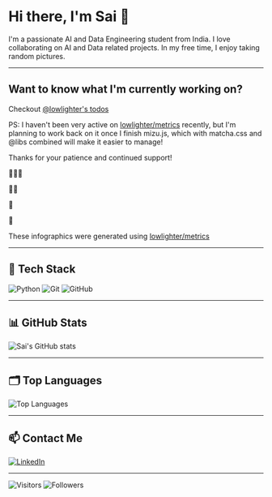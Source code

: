 # Hi there, I'm Sai 👋

I'm a passionate AI and Data Engineering student from India. I love collaborating on AI and Data related projects. In my free time, I enjoy taking random pictures.

---

## Want to know what I'm currently working on?
Checkout [@lowlighter's todos](https://github.com/lowlighter)

PS: I haven't been very active on [lowlighter/metrics](https://github.com/lowlighter/metrics) recently, but I'm planning to work back on it once I finish mizu.js, which with matcha.css and @libs combined will make it easier to manage!

Thanks for your patience and continued support!

🦑🦑🦑

🦑🦑

🦑

🦑

These infographics were generated using [lowlighter/metrics](https://github.com/lowlighter/metrics)

---

## 🔧 Tech Stack
![Python](https://img.shields.io/badge/-Python-3776AB?style=flat-square&logo=python&logoColor=white)
![Git](https://img.shields.io/badge/-Git-F05032?style=flat-square&logo=git&logoColor=white)
![GitHub](https://img.shields.io/badge/-GitHub-181717?style=flat-square&logo=github)

---

## 📊 GitHub Stats
![Sai's GitHub stats](https://github-readme-stats.vercel.app/api?username=saiiexd&show_icons=true&theme=radical)

---

## 🗂️ Top Languages
![Top Languages](https://github-readme-stats.vercel.app/api/top-langs/?username=saiiexd&layout=compact&theme=radical)

---

## 📫 Contact Me
[![LinkedIn](https://img.shields.io/badge/-LinkedIn-0077B5?style=flat-square&logo=linkedin&logoColor=white)](https://www.linkedin.com/in/your-profile)

---

![Visitors](https://visitor-badge.glitch.me/badge?page_id=saiiexd.saiexd)
![Followers](https://img.shields.io/github/followers/saiiexd?label=Follow&style=social)
